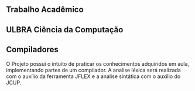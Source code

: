 ## Trabalho Acadêmico 
## ULBRA Ciência da Computação
## Compiladores

O Projeto possui o intuito de praticar os conhecimentos adquiridos em aula, implementando partes de um compilador.
A analise léxica será realizada com o auxílio da ferramenta JFLEX e a analise sintática com o auxílio do JCUP.
